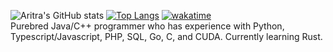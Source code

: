 ![Aritra's GitHub stats](https://github-readme-stats.vercel.app/api?username=Baritra1&count_private=true)
[![Top Langs](https://github-readme-stats.vercel.app/api/top-langs/?username=Baritra1&layout=compact)](https://github.com/anuraghazra/github-readme-stats)
[![wakatime](https://wakatime.com/badge/user/1e789a02-2210-4082-a7c8-b113797c93e8.svg)](https://wakatime.com/@1e789a02-2210-4082-a7c8-b113797c93e8)
 <br /> Purebred Java/C++ programmer who has experience with Python, Typescript/Javascript, PHP, SQL, Go, C, and CUDA. Currently learning Rust.

<!--
**Baritra1/Baritra1** is a ✨ _special_ ✨ repository because its `README.md` (this file) appears on your GitHub profile.

Here are some ideas to get you started:

- 🔭 I’m currently working on ...
- 🌱 I’m currently learning ...
- 👯 I’m looking to collaborate on ...
- 🤔 I’m looking for help with ...
- 💬 Ask me about ...
- 📫 How to reach me: ...
- 😄 Pronouns: ...
- ⚡ Fun fact: ...
-->
